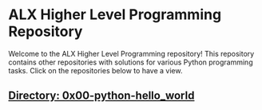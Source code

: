 # ALX Higher Level Programming Repository

Welcome to the ALX Higher Level Programming repository! This repository contains other repositories with solutions for various Python programming tasks.
Click on the repositories below to have a view.

## [Directory: 0x00-python-hello_world](0x00-python-hello_world)
